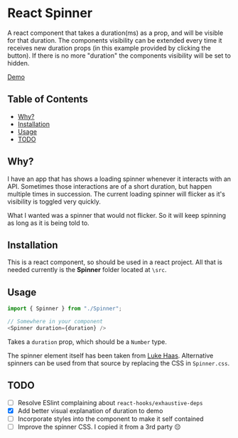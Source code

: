 # React Spinner

A react component that takes a duration(ms) as a prop, and will be visible for that duration. The components visibility can be extended every time it receives new duration props (in this example provided by clicking the button). If there is no more "duration" the components visibility will be set to hidden.

[Demo](https://freemagee.github.io/react-spinner/)

## Table of Contents

- [Why?](#why)
- [Installation](#installation)
- [Usage](#usage)
- [TODO](#todo)

## Why?

I have an app that has shows a loading spinner whenever it interacts with an API. Sometimes those interactions are of a short duration, but happen multiple times in succession. The current loading spinner will flicker as it's visibility is toggled very quickly.

What I wanted was a spinner that would not flicker. So it will keep spinning as long as it is being told to.

## Installation

This is a react component, so should be used in a react project. All that is needed currently is the **Spinner** folder located at `\src`.

## Usage

```javascript
import { Spinner } from "./Spinner";
```

```javascript
// Somewhere in your component
<Spinner duration={duration} />
```

Takes a `duration` prop, which should be a `Number` type.

The spinner element itself has been taken from [Luke Haas](https://projects.lukehaas.me/css-loaders/). Alternative spinners can be used from that source by replacing the CSS in `Spinner.css`.

## TODO

- [ ] Resolve ESlint complaining about `react-hooks/exhaustive-deps`
- [x] Add better visual explanation of duration to demo
- [ ] Incorporate styles into the component to make it self contained
- [ ] Improve the spinner CSS. I copied it from a 3rd party 😔